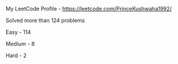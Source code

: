 My LeetCode Profile - https://leetcode.com/PrinceKushwaha1992/

Solved more than 124 problems

Easy - 114

Medium - 8

Hard - 2
